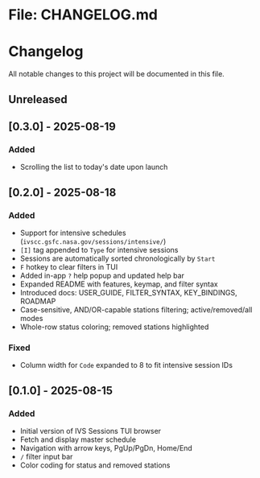 # File: CHANGELOG.md
# Changelog
All notable changes to this project will be documented in this file.

## Unreleased

## [0.3.0] - 2025-08-19
### Added
- Scrolling the list to today's date upon launch

## [0.2.0] - 2025-08-18
### Added
- Support for intensive schedules (`ivscc.gsfc.nasa.gov/sessions/intensive/`)
- `[I]` tag appended to `Type` for intensive sessions
- Sessions are automatically sorted chronologically by `Start`
- `F` hotkey to clear filters in TUI
- Added in-app `?` help popup and updated help bar
- Expanded README with features, keymap, and filter syntax
- Introduced docs: USER_GUIDE, FILTER_SYNTAX, KEY_BINDINGS, ROADMAP
- Case-sensitive, AND/OR-capable stations filtering; active/removed/all modes
- Whole-row status coloring; removed stations highlighted

### Fixed
- Column width for `Code` expanded to 8 to fit intensive session IDs

## [0.1.0] - 2025-08-15
### Added
- Initial version of IVS Sessions TUI browser
- Fetch and display master schedule
- Navigation with arrow keys, PgUp/PgDn, Home/End
- `/` filter input bar
- Color coding for status and removed stations

